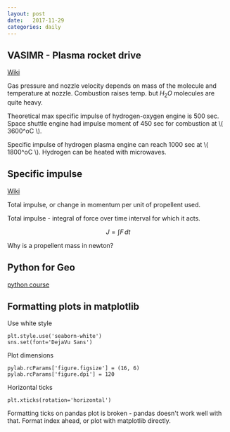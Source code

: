 ```yaml
---
layout: post
date:   2017-11-29
categories: daily
---
```


## VASIMR - Plasma rocket drive

[Wiki](https://en.wikipedia.org/wiki/Variable_Specific_Impulse_Magnetoplasma_Rocket)

Gas pressure and nozzle velocity depends on mass of the molecule and temperature at nozzle. Combustion raises temp. but $H_2O$ molecules are quite heavy.

Theoretical max specific impulse of hydrogen-oxygen engine is 500 sec. Space shuttle engine had impulse moment of 450 sec for combustion at \\( 3600^oC \\).

Specific impulse of hydrogen plasma engine can reach 1000 sec at \\( 1800^oC \\). Hydrogen can be heated with microwaves.

## Specific impulse
[Wiki](https://en.wikipedia.org/wiki/Specific_impulse)

Total impulse, or change in momentum per unit of propellent used.

Total impulse - integral of force over time interval for which it acts.

$$
J=\int F\, {d} t
$$

Why is a propellent mass in newton?

## Python for Geo

[python course](https://automating-gis-processes.github.io/2016/course-info.html)


## Formatting plots in matplotlib

Use white style

    plt.style.use('seaborn-white')
    sns.set(font='DejaVu Sans')

Plot dimensions

    pylab.rcParams['figure.figsize'] = (16, 6)
    pylab.rcParams['figure.dpi'] = 120

Horizontal ticks

    plt.xticks(rotation='horizontal')


Formatting ticks on pandas plot is broken - pandas doesn't work well with that. Format index ahead, or plot with matplotlib directly.
